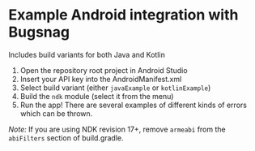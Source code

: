 # Example Android integration with Bugsnag

Includes build variants for both Java and Kotlin

1. Open the repository root project in Android Studio
2. Insert your API key into the AndroidManifest.xml
3. Select build variant (either `javaExample` or `kotlinExample`)
4. Build the `ndk` module (select it from the menu)
5. Run the app! There are several examples of different kinds of errors which
   can be thrown.

_Note:_ If you are using NDK revision 17+, remove `armeabi` from the `abiFilters`
section of build.gradle.
